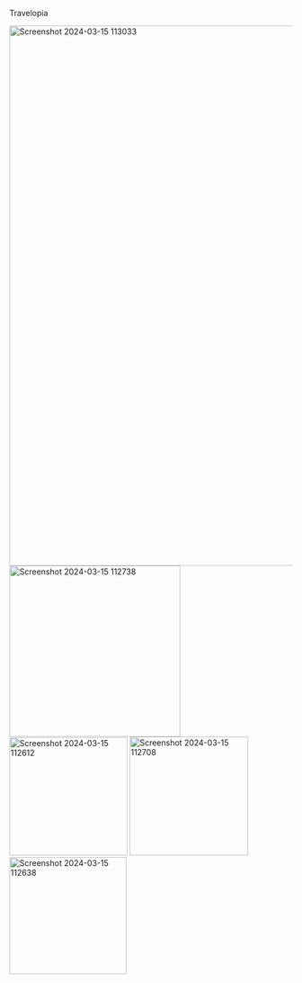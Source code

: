 Travelopia

<img width="960" alt="Screenshot 2024-03-15 113033" src="https://github.com/Rensi2411/travelopia-interview/assets/131978061/95b7431c-2c28-449a-90b7-94424462f0cd">

<img width="304" alt="Screenshot 2024-03-15 112738" src="https://github.com/Rensi2411/travelopia-interview/assets/131978061/b6cab8bb-6b1f-4cf2-b030-67d9fc826383">

<img width="210" alt="Screenshot 2024-03-15 112612" src="https://github.com/Rensi2411/travelopia-interview/assets/131978061/3963c25e-2fcb-4ce5-b792-591e6c44cb32">
<img width="211" alt="Screenshot 2024-03-15 112708" src="https://github.com/Rensi2411/travelopia-interview/assets/131978061/46e1459e-e45d-4d22-8148-0ec8d90f195d">
<img width="208" alt="Screenshot 2024-03-15 112638" src="https://github.com/Rensi2411/travelopia-interview/assets/131978061/9dc520c4-2020-4c1c-a31b-ae6c2a21d8e6">


